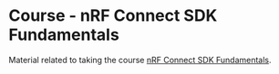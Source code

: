 # Course - nRF Connect SDK Fundamentals

Material related to taking the course [nRF Connect SDK Fundamentals](https://academy.nordicsemi.com/courses/nrf-connect-sdk-fundamentals/).
